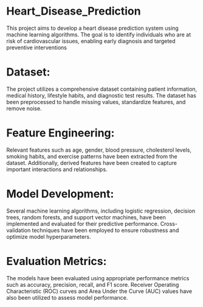 # Heart_Disease_Prediction

This project aims to develop a heart disease prediction system using machine learning algorithms.
The goal is to identify individuals who are at risk of cardiovascular issues, enabling early diagnosis and targeted preventive interventions

# Dataset:
The project utilizes a comprehensive dataset containing patient information, medical history, lifestyle habits, and diagnostic test results. 
The dataset has been preprocessed to handle missing values, standardize features, and remove noise.

# Feature Engineering:
Relevant features such as age, gender, blood pressure, cholesterol levels, smoking habits, and exercise patterns have been extracted from the dataset. 
Additionally, derived features have been created to capture important interactions and relationships.

# Model Development:
Several machine learning algorithms, including logistic regression, decision trees, random forests, and support vector machines, have been implemented and evaluated for their predictive performance.
Cross-validation techniques have been employed to ensure robustness and optimize model hyperparameters.

# Evaluation Metrics:
The models have been evaluated using appropriate performance metrics such as accuracy, precision, recall, and F1 score. 
Receiver Operating Characteristic (ROC) curves and Area Under the Curve (AUC) values have also been utilized to assess model performance.
